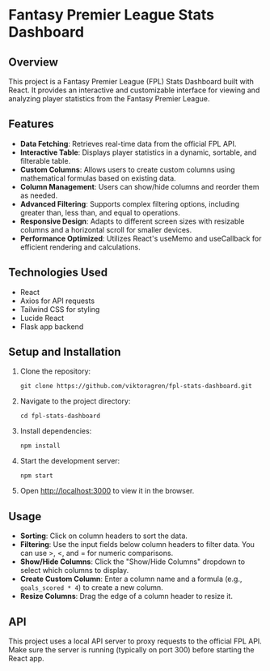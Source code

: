 # Fantasy Premier League Stats Dashboard

## Overview

This project is a Fantasy Premier League (FPL) Stats Dashboard built with React. It provides an interactive and customizable interface for viewing and analyzing player statistics from the Fantasy Premier League.

## Features

- **Data Fetching**: Retrieves real-time data from the official FPL API.
- **Interactive Table**: Displays player statistics in a dynamic, sortable, and filterable table.
- **Custom Columns**: Allows users to create custom columns using mathematical formulas based on existing data.
- **Column Management**: Users can show/hide columns and reorder them as needed.
- **Advanced Filtering**: Supports complex filtering options, including greater than, less than, and equal to operations.
- **Responsive Design**: Adapts to different screen sizes with resizable columns and a horizontal scroll for smaller devices.
- **Performance Optimized**: Utilizes React's useMemo and useCallback for efficient rendering and calculations.

## Technologies Used

- React
- Axios for API requests
- Tailwind CSS for styling
- Lucide React
- Flask app backend

## Setup and Installation

1. Clone the repository:
   ```
   git clone https://github.com/viktoragren/fpl-stats-dashboard.git
   ```

2. Navigate to the project directory:
   ```
   cd fpl-stats-dashboard
   ```

3. Install dependencies:
   ```
   npm install
   ```

4. Start the development server:
   ```
   npm start
   ```

5. Open [http://localhost:3000](http://localhost:3000) to view it in the browser.

## Usage

- **Sorting**: Click on column headers to sort the data.
- **Filtering**: Use the input fields below column headers to filter data. You can use >, <, and = for numeric comparisons.
- **Show/Hide Columns**: Click the "Show/Hide Columns" dropdown to select which columns to display.
- **Create Custom Column**: Enter a column name and a formula (e.g., `goals_scored * 4`) to create a new column.
- **Resize Columns**: Drag the edge of a column header to resize it.

## API

This project uses a local API server to proxy requests to the official FPL API. Make sure the server is running (typically on port 300) before starting the React app.

